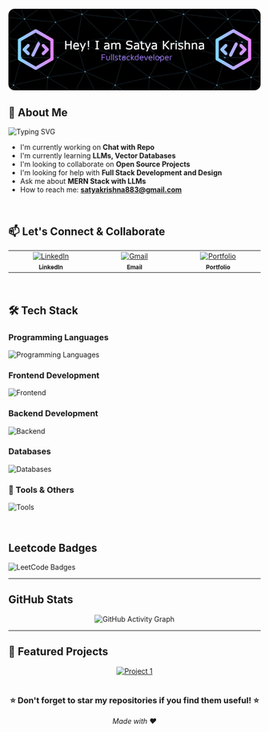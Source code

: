 ![Header](./github-banner.png)


## 🚀 About Me

   <img src="https://readme-typing-svg.demolab.com?font=conspiracy&size=18&duration=3000&pause=1000&color=68aacc&center=true&vCenter=true&width=300&lines=Full+Stack+Developer;Problem+Solver;Open+Source+Enthusiast;" alt="Typing SVG" />

-  I'm currently working on **Chat with Repo**
-  I'm currently learning **LLMs, Vector Databases**
-  I'm looking to collaborate on **Open Source Projects**
-  I'm looking for help with **Full Stack Development and Design**
-  Ask me about **MERN Stack with LLMs**
-  How to reach me: **satyakrishna883@gmail.com**

<br/>

## 📫 Let's Connect & Collaborate

<div align="center">
  <table>
    <tr>
      <td align="center" width="200">
        <a href="https://www.linkedin.com/in/satyakrishna-gatti/" target="_blank">
          <img src="https://skillicons.dev/icons?i=linkedin" alt="LinkedIn" width="60" height="60"/>
          <br/>
          <sub><b>LinkedIn</b></sub>
        </a>
      </td>
      <td align="center" width="200">
        <a href="mailto:satyakrishna883@gmail.com" target="_blank">
          <img src="https://skillicons.dev/icons?i=gmail" alt="Gmail" width="60" height="60"/>
          <br/>
          <sub><b>Email</b></sub>
        </a>
      </td>
      <td align="center" width="200">
        <a href="https://satya-portfolio-ashen.vercel.app/" target="_blank">
          <img src="https://skillicons.dev/icons?i=htmx" alt="Portfolio" width="60" height="60"/>
          <br/>
          <sub><b>Portfolio</b></sub>
        </a>
      </td>
    </tr>
  </table>
</div>

<br/>


## 🛠️ Tech Stack

<div >

###  Programming Languages
<p>
  <img src="https://skillicons.dev/icons?i=cpp,java,js,ts,python" alt="Programming Languages" />
</p>

###  Frontend Development
<p>
  <img src="https://skillicons.dev/icons?i=html,css,react,tailwind,bootstrap" alt="Frontend" />
</p>

###  Backend Development
<p>
  <img src="https://skillicons.dev/icons?i=nodejs,express" alt="Backend" />
</p>

###  Databases
<p>
  <img src="https://skillicons.dev/icons?i=mongodb,mysql" alt="Databases" />
</p>


### 🔧 Tools & Others
<p>
  <img src="https://skillicons.dev/icons?i=git,github,vscode,figma,postman" alt="Tools" />
</p>

</div>
<br/>

## Leetcode Badges

<img src="https://leetcode-badge-showcase.vercel.app/api?username=Satya_krishna_G&theme=github-dark&animated=true" alt="LeetCode Badges" />

---

## GitHub Stats


<div align="center">
  <img src="https://github-readme-activity-graph.vercel.app/graph?username=SatyaKrishna12&theme=tokyo-night&bg_color=1a1b27&color=70a5fd&line=bf91f3&point=ffffff&area=true&hide_border=true" alt="GitHub Activity Graph" />
</div>

---

## 🌟 Featured Projects

<div align="center">
  <a href="https://github.com/SatyaKrishna12/Leaf-Disease-Detection/">
    <img src="https://github-readme-stats.vercel.app/api/pin/?username=SatyaKrishna12&repo=Leaf-Disease-Detection&theme=tokyonight" alt="Project 1" />
  </a>

</div>

<br/>

<div align="center">
  <h3>⭐ Don't forget to star my repositories if you find them useful! ⭐</h3>
  <p><i>Made with ❤️ </i></p>
</div>

